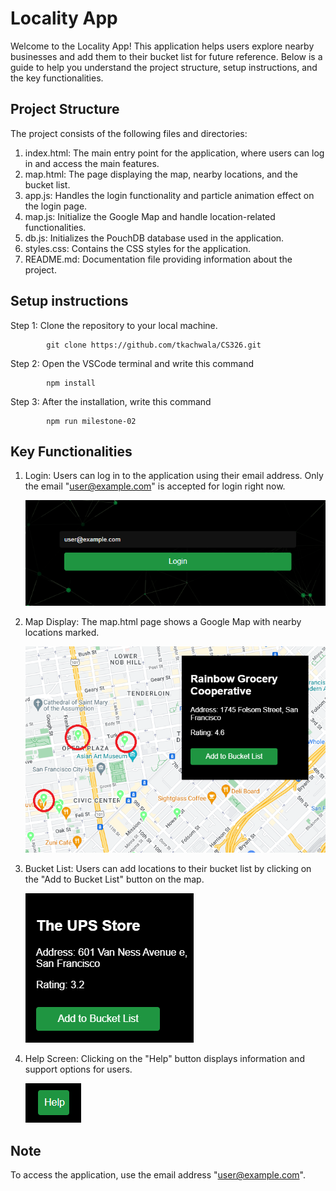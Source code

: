 # Locality App
Welcome to the Locality App! This application helps users explore nearby businesses and add them to their bucket list for future reference. Below is a guide to help you understand the project structure, setup instructions, and the key functionalities.

## Project Structure
The project consists of the following files and directories:

1. index.html: The main entry point for the application, where users can log in and access the main features.
2. map.html: The page displaying the map, nearby locations, and the bucket list.
3. app.js: Handles the login functionality and particle animation effect on the login page.
4. map.js: Initialize the Google Map and handle location-related functionalities.
5. db.js: Initializes the PouchDB database used in the application.
6. styles.css: Contains the CSS styles for the application.
7. README.md: Documentation file providing information about the project.

## Setup instructions
Step 1: Clone the repository to your local machine.

            git clone https://github.com/tkachwala/CS326.git

Step 2: Open the VSCode terminal and write this command

            npm install

Step 3: After the installation, write this command

            npm run milestone-02

## Key Functionalities
1. Login: Users can log in to the application using their email address. Only the email "user@example.com" is accepted for login right now.

   ![Login Page](images/Login-pic.png)

2. Map Display: The map.html page shows a Google Map with nearby locations marked.
   
   ![Map Display](images/map-display.png)

3. Bucket List: Users can add locations to their bucket list by clicking on the "Add to Bucket List" button on the map.

   ![Bucket List Button](images/add-to-bucket-list-pic.png) 

4. Help Screen: Clicking on the "Help" button displays information and support options for users.

   ![Help Button](images/help-button-pic.png)

## Note
To access the application, use the email address "user@example.com".
